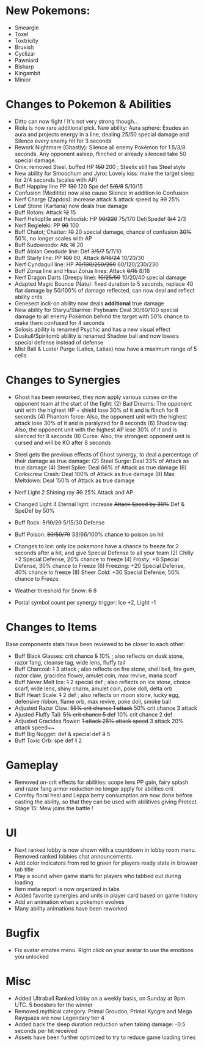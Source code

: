 # New Pokemons:

- Smeargle
- Toxel
- Toxtricity
- Bruxish
- Cyclizar
- Pawniard
- Bisharp
- Kingambit
- Minior

# Changes to Pokemon & Abilities

- Ditto can now fight ! It's not very strong though...
- Riolu is now rare additional pick. New ability: Aura sphere: Exudes an aura and projects energy in a line, dealing 25/50 special damage and Silence every enemy hit for 3 seconds
- Rework Nightmare (Ghastly): Silence all enemy Pokémon for 1.5/3/8 seconds. Any opponent asleep, flinched or already silenced take 50 special damage.
- Onix: removed Steel, buffed HP ~~150~~ 200 ; Steelix still has Steel style
- New ability for Smoochum and Jynx: Lovely kiss: make the target sleep for 2/4 seconds (scales with AP)
- Buff Happiny line PP ~~130~~ 120 Spe def ~~5/6/8~~ 5/10/15
- Confusion (Meditite) now also cause Silence in addition to Confusion
- Nerf Charge (Zapdos): increase attack & attack speed by ~~30~~ 25%
- Leaf Stone (Kartana) now deals true damage
- Buff Rotom: Attack ~~12~~ 15
- Nerf Helioptile and Heliodisk: HP ~~90/220~~ 75/170 Def/Spedef ~~3/4~~ 2/3
- Nerf Regieleki: PP ~~90~~ 100
- Buff Chatot; Chatter: ~~10~~ 20 special damage, chance of confusion ~~30%~~ 50%, no longer scales with AP
- Buff Sudowoodo: Atk ~~16~~ 20
- Buff Alolan Geodude line: Def ~~3/5/7~~ 5/7/10
- Buff Starly line: PP ~~100~~ 80, Attack ~~8/16/24~~ 10/20/30
- Nerf Cyndaquil line: HP ~~70/130/250/260~~ 60/120/230/230
- Buff Zorua line and Hisui Zorua lines: Attack ~~6/15~~ 8/18
- Nerf Dragon Darts (Dreepy line): ~~10/25/50~~ 10/20/40 special damage
- Adapted Magic Bounce (Natu): fixed duration to 5 seconds, replace 40 flat damage by 50/100% of damage reflected, can now deal and reflect ability crits
- Genesect lock-on ability now deals **additional** true damage
- New ability for Staryu/Starmie: Psybeam: Deal 30/60/100 special damage to all enemy Pokémon behind the target with 50% chance to make them confused for 4 seconds
- Solosis ability is renamed Psychic and has a new visual effect
- Duskull/Spiritomb ability is renamed Shadow ball and now lowers special defense instead of defense
- Mist Ball & Luster Purge (Latios, Latias) now have a maximum range of 5 cells

# Changes to Synergies

- Ghost has been reworked, they now apply various curses on the opponent team at the start of the fight:
  (2) Bad Dreams: The opponent unit with the highest HP + shield lose 30% of it and is flinch for 8 seconds
  (4) Phantom force: Also, the opponent unit with the highest attack lose 30% of it and is paralyzed for 8 seconds
  (6) Shadow tag: Also, the opponent unit with the highest AP lose 30% of it and is silenced for 8 seconds
  (8) Curse: Also, the strongest opponent unit is cursed and will be KO after 8 seconds

- Steel gets the previous effects of Ghost synergy, to deal a percentage of their damage as true damage:
  (2) Steel Surge: Deal 33% of Attack as true damage
  (4) Steel Spike: Deal 66% of Attack as true damage
  (6) Corkscrew Crash: Deal 100% of Attack as true damage
  (8) Max Meltdown: Deal 150% of Attack as true damage

- Nerf Light 2 Shining ray ~~30~~ 25% Attack and AP
- Changed Light 4 Eternal light: increase ~~Attack Speed by 30%~~ Def & SpeDef by 50%
- Buff Rock: ~~5/10/20~~ 5/15/30 Defense
- Buff Poison: ~~30/50/70~~ 33/66/100% chance to poison on hit

- Changes to Ice: only Ice pokemons have a chance to freeze for 2 seconds after a hit, and give Special Defense to all your team
  (2) Chilly: +2 Special Defense, 20% chance to freeze
  (4) Frosty: +6 Special Defense, 30% chance to Freeze
  (6) Freezing: +20 Special Defense, 40% chance to freeze
  (8) Sheer Cold: +30 Special Defense, 50% chance to Freeze
- Weather threshold for Snow: ~~6~~ 8

- Portal symbol count per synergy trigger: Ice +2, Light -1

# Changes to Items

Base components stats have been reviewed to be closer to each other:

- Buff Black Glasses: crit chance ~~5~~ 10% ; also reflects on dusk stone, razor fang, cleanse tag, wide lens, fluffy tail
- Buff Charcoal: ~~1~~ 3 attack ; also reflects on fire stone, shell bell, fire gem, razor claw, gracidea flower, amulet coin, max revive, mana scarf
- Buff Never Melt Ice: ~~1~~ 2 special def ; also reflects on ice stone, choice scarf, wide lens, shiny charm, amulet coin, poke doll, delta orb
- Buff Heart Scale: ~~1~~ 2 def ; also reflects on moon stone, lucky egg, defensive ribbon, flame orb, max revive, poke doll, smoke ball
- Adjusted Razor Claw: ~~55% crit chance 1 attack~~ 50% crit chance 3 attack
- Ajusted Fluffy Tail: ~~5% crit chance 5 def~~ 10% crit chance 2 def
- Adjusted Gracidea flower: ~~1 attack 25% attack speed~~ 3 attack 20% attack speed~~
- Buff Big Nugget: def & special def ~~3~~ 5
- Buff Toxic Orb: spe def ~~1~~ 2

# Gameplay

- Removed on-crit effects for abilities: scope lens PP gain, fairy splash and razor fang armor reduction no longer apply for abilities crit
- Comfey floral heal and Leppa berry consumption are now done before casting the ability, so that they can be used with abilitives giving Protect.
- Stage 15: Mew joins the battle !

# UI

- Next ranked lobby is now shown with a countdown in lobby room menu. Removed ranked lobbies chat announcements.
- Add color indicators from red to green for players ready state in browser tab title
- Play a sound when game starts for players who tabbed out during loading
- Item meta report is now organized in tabs
- Added favorite synergies and units in player card based on game history
- Add an animation when a pokemon evolves
- Many ability animations have been reworked

# Bugfix

- Fix avatar emotes menu. Right click on your avatar to use the emotions you unlocked

# Misc

- Added Ultraball Ranked lobby on a weekly basis, on Sunday at 9pm UTC. 5 boosters for the winner
- Removed mythical category. Primal Groudon, Primal Kyogre and Mega Rayquaza are now Legendary tier 4
- Added back the sleep duration reduction when taking damage: -0.5 seconds per hit received
- Assets have been further optimized to try to reduce game loading times

